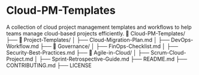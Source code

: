 # Cloud-PM-Templates
A collection of cloud project management templates and workflows to help teams manage cloud-based projects efficiently.
📂 Cloud-PM-Templates/
 ├── 📁 Project-Templates/
 │    ├── Cloud-Migration-Plan.md
 │    ├── DevOps-Workflow.md
 ├── 📁 Governance/
 │    ├── FinOps-Checklist.md
 │    ├── Security-Best-Practices.md
 ├── 📁 Agile-in-Cloud/
 │    ├── Scrum-Cloud-Project.md
 │    ├── Sprint-Retrospective-Guide.md
 ├── README.md
 ├── CONTRIBUTING.md
 ├── LICENSE
